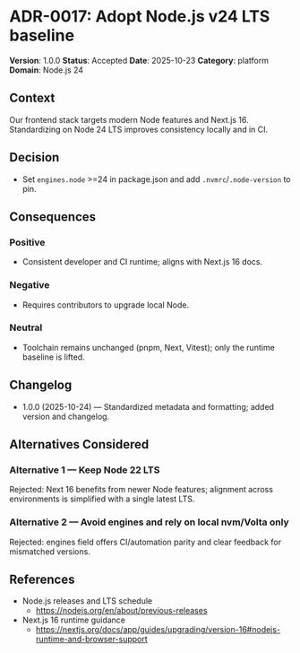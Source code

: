 # ADR-0017: Adopt Node.js v24 LTS baseline

**Version**: 1.0.0
**Status**: Accepted
**Date**: 2025-10-23
**Category**: platform
**Domain**: Node.js 24

## Context

Our frontend stack targets modern Node features and Next.js 16. Standardizing on Node 24 LTS improves consistency locally and in CI.

## Decision

- Set `engines.node` >=24 in package.json and add `.nvmrc`/`.node-version` to pin.

## Consequences

### Positive

- Consistent developer and CI runtime; aligns with Next.js 16 docs.

### Negative

- Requires contributors to upgrade local Node.

### Neutral

- Toolchain remains unchanged (pnpm, Next, Vitest); only the runtime baseline is lifted.

## Changelog

- 1.0.0 (2025-10-24) — Standardized metadata and formatting; added version and changelog.

## Alternatives Considered

### Alternative 1 — Keep Node 22 LTS

Rejected: Next 16 benefits from newer Node features; alignment across environments is simplified with a single latest LTS.

### Alternative 2 — Avoid engines and rely on local nvm/Volta only

Rejected: engines field offers CI/automation parity and clear feedback for mismatched versions.

## References

- Node.js releases and LTS schedule
  - <https://nodejs.org/en/about/previous-releases>
- Next.js 16 runtime guidance
  - <https://nextjs.org/docs/app/guides/upgrading/version-16#nodejs-runtime-and-browser-support>
